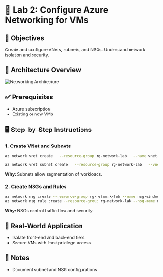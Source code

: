 # 🧪 Lab 2: Configure Azure Networking for VMs

## 🎯 Objectives
Create and configure VNets, subnets, and NSGs. Understand network isolation and security.

## 🧱 Architecture Overview
![Networking Architecture](images/lab2-networking-architecture.png)

## ✅ Prerequisites
- Azure subscription
- Existing or new VMs

## 🖥️ Step-by-Step Instructions

### 1. Create VNet and Subnets
```bash
az network vnet create   --resource-group rg-network-lab   --name vnet-lab   --address-prefix 10.0.0.0/16   --subnet-name subnet-windows   --subnet-prefix 10.0.1.0/24

az network vnet subnet create   --resource-group rg-network-lab   --vnet-name vnet-lab   --name subnet-linux   --address-prefix 10.0.2.0/24
```
**Why:** Subnets allow segmentation of workloads.

### 2. Create NSGs and Rules
```bash
az network nsg create --resource-group rg-network-lab --name nsg-windows
az network nsg rule create --resource-group rg-network-lab --nsg-name nsg-windows --name allow-rdp --protocol Tcp --direction Inbound --priority 1000 --source-address-prefix '*' --source-port-range '*' --destination-address-prefix '*' --destination-port-range 3389 --access Allow
```
**Why:** NSGs control traffic flow and security.

## 🧠 Real-World Application
- Isolate front-end and back-end tiers
- Secure VMs with least privilege access

## 📝 Notes
- Document subnet and NSG configurations
